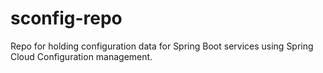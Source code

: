 # sconfig-repo

Repo for holding configuration data for Spring Boot services using Spring Cloud Configuration management. 